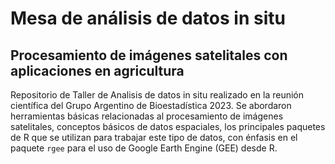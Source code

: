 # Mesa de análisis de datos in situ

## Procesamiento de imágenes satelitales con aplicaciones en agricultura 

Repositorio de Taller de Analisis de datos in situ realizado en la reunión científica del Grupo Argentino de Bioestadística 2023. Se abordaron herramientas básicas relacionadas al procesamiento de imágenes satelitales, conceptos básicos de datos espaciales, los principales paquetes de R que se utilizan para trabajar este tipo de datos, con énfasis en el paquete `rgee` para el uso de Google Earth Engine (GEE) desde R.


